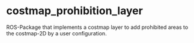 # costmap_prohibition_layer
ROS-Package that implements a costmap layer to add prohibited areas to the costmap-2D by a user configuration.
